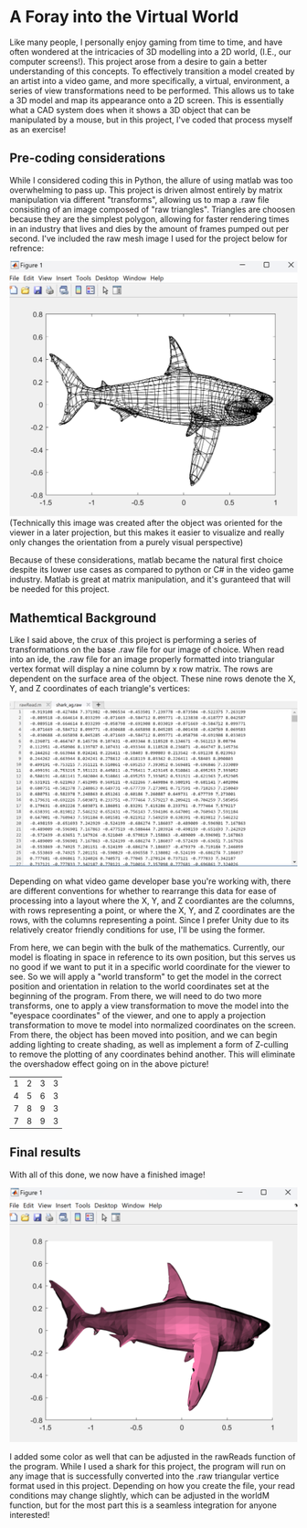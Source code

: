 # A Foray into the Virtual World

Like many people, I personally enjoy gaming from time to time, and have often wondered at the intricacies of 3D modelling into a 2D world, (I.E., our computer screens!). This project arose from a desire to gain a better understanding of this concepts. To effectively transition a model created by an artist into a video game, and more specifically, a virtual, environment, a series of view transformations need to be performed. This allows us to take a 3D model and map its appearance onto a 2D screen. This is essentially what a CAD system does when it shows a 3D object that can be manipulated by a mouse, but in this project, I've coded that process myself as an exercise!

## Pre-coding considerations

While I considered coding this in Python, the allure of using matlab was too overwhelming to pass up. This project is driven almost entirely by matrix manipulation via different "transforms", allowing us to map a .raw file consisiting of an image composed of "raw triangles". Triangles are choosen because they are the simplest polygon, allowing for faster rendering times in an industry that lives and dies by the amount of frames pumped out per second. I've included the raw mesh image I used for the project below for refrence:

<div>
	<img src="/images/shark_triangle.png" width="700" >
</div>
(Technically this image was created after the object was oriented for the viewer in a later projection, but this makes it easier to visualize and really only changes the orientation from a purely visual perspective)

Because of these considerations, matlab became the natural first choice despite its lower use cases as compared to python or C# in the video game industry. Matlab is great at matrix manipulation, and it's guranteed that will be needed for this project.

## Mathemtical Background
Like I said above, the crux of this project is performing a series of transformations on the base .raw file for our image of choice. When read into an ide, the .raw file for an image properly formatted into triangular vertex format will display a nine column by x row matrix. The rows are dependent on the surface area of the object. These nine rows denote the X, Y, and Z coordinates of each triangle's vertices:

<div>
	<img src="/images/raw_read_output.png" width="700" >
</div>

Depending on what video game developer base you're working with, there are different conventions for whether to rearrange this data for ease of processing into a layout where the X, Y, and Z coordiantes are the columns, with rows representing a point, or where the X, Y, and Z coordinates are the rows, with the columns representing a point. Since I prefer Unity due to its relatively creator friendly conditions for use, I'll be using the former. 

From here, we can begin with the bulk of the mathematics. Currently, our model is floating in space in reference to its own position, but this serves us no good if we want to put it in a specific world coordinate for the viewer to see. So we will apply a "world transform" to get the model in the correct position and orientation in relation to the world coordinates set at the beginning of the program. From there, we will need to do two more transforms, one to apply a view transformation to move the model into the "eyespace coordinates" of the viewer, and one to apply a projection transformation to move te model into normalized coordinates on the screen. From there, the object has been moved into position, and we can begin adding lighting to create shading, as well as implement a form of Z-culling to remove the plotting of any coordinates behind another. This will eliminate the overshadow effect going on in the above picture! 

<table>
  <tr>
    <td>1</td>
    <td>2</td>
    <td>3</td>
	  <td>3</td>
  </tr>
  <tr>
    <td>4</td>
    <td>5</td>
    <td>6</td>
	  <td>3</td>
  </tr>
  <tr>
    <td>7</td>
    <td>8</td>
    <td>9</td>
	  <td>3</td>
  </tr>
	<tr>
    <td>7</td>
    <td>8</td>
    <td>9</td>
		<td>3</td>
  </tr>
</table>



## Final results
With all of this done, we now have a finished image! 

<div>
	<img src="/images/shark_final.png" width="700" >
</div>

I added some color as well that can be adjusted in the rawReads function of the program. While I used a shark for this project, the program will run on any image that is successfully converted into the .raw triangular vertice format used in this project. Depending on how you create the file, your read conditions may change slightly, which can be adjusted in the worldM function, but for the most part this is a seamless integration for anyone interested!
